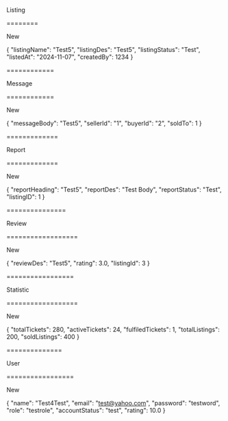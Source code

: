 Listing

========

New

{
  "listingName": "Test5",
  "listingDes": "Test5",
  "listingStatus": "Test",
  "listedAt": "2024-11-07",
  "createdBy": 1234
}




============

Message

============

New

{
  "messageBody": "Test5",
  "sellerId": "1",
  "buyerId": "2",
  "soldTo": 1
}


=============

Report

=============

New 

{
  "reportHeading": "Test5",
  "reportDes": "Test Body",
  "reportStatus": "Test",
  "listingID": 1
}


===============

Review

==================

New 

{
  "reviewDes": "Test5",
  "rating": 3.0,
  "listingId": 3
}

=================

Statistic

==================

New

{
  "totalTickets": 280,
  "activeTickets": 24,
  "fulfiledTickets": 1,
  "totalListings": 200,
  "soldListings": 400
}



==============

User

=================

New 

{
    "name": "Test4Test",
    "email": "test@yahoo.com",
    "password": "testword",
    "role": "testrole",
    "accountStatus": "test",
    "rating": 10.0
}
